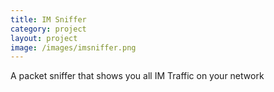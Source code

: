 ```yaml
---
title: IM Sniffer
category: project
layout: project
image: /images/imsniffer.png
---
```

A packet sniffer that shows you all IM Traffic on your network
